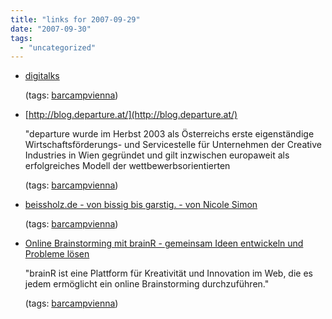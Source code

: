 ```yaml
---
title: "links for 2007-09-29"
date: "2007-09-30"
tags: 
  - "uncategorized"
---
```


- [digitalks](http://www.digitalks.at/)
    
    (tags: [barcampvienna](http://del.icio.us/heinzwittenbrink/barcampvienna))
    
- [http://blog.departure.at/](http://blog.departure.at/)
    
    "departure wurde im Herbst 2003 als Österreichs erste eigenständige Wirtschaftsförderungs- und Servicestelle für Unternehmen der Creative Industries in Wien gegründet und gilt inzwischen europaweit als erfolgreiches Modell der wettbewerbsorientierten
    
    (tags: [barcampvienna](http://del.icio.us/heinzwittenbrink/barcampvienna))
    
- [beissholz.de - von bissig bis garstig. - von Nicole Simon](http://beissholz.de/)
    
    (tags: [barcampvienna](http://del.icio.us/heinzwittenbrink/barcampvienna))
    
- [Online Brainstorming mit brainR - gemeinsam Ideen entwickeln und Probleme lösen](http://www.brainr.de/)
    
    "brainR ist eine Plattform für Kreativität und Innovation im Web, die es jedem ermöglicht ein online Brainstorming durchzuführen."
    
    (tags: [barcampvienna](http://del.icio.us/heinzwittenbrink/barcampvienna))
